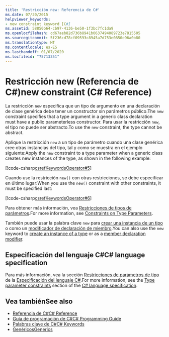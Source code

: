 ```yaml
---
title: 'Restricción new: Referencia de C#'
ms.date: 07/20/2015
helpviewer_keywords:
- new constraint keyword [C#]
ms.assetid: 58850b64-cb97-4136-be50-1f3bc7fc1da9
ms.openlocfilehash: cd67aeb82d736b8941b0637494089723e7815505
ms.sourcegitcommit: 5f236cd78cf09593c8945a7d753e0850e96a0b80
ms.translationtype: HT
ms.contentlocale: es-ES
ms.lasthandoff: 01/07/2020
ms.locfileid: "75713351"
---
```

# <a name="new-constraint-c-reference"></a><span data-ttu-id="a65c2-102">Restricción new (Referencia de C#)</span><span class="sxs-lookup"><span data-stu-id="a65c2-102">new constraint (C# Reference)</span></span>

<span data-ttu-id="a65c2-103">La restricción `new` especifica que un tipo de argumento en una declaración de clase genérica debe tener un constructor sin parámetros público.</span><span class="sxs-lookup"><span data-stu-id="a65c2-103">The `new` constraint specifies that a type argument in a generic class declaration must have a public parameterless constructor.</span></span> <span data-ttu-id="a65c2-104">Para usar la restricción `new`, el tipo no puede ser abstracto.</span><span class="sxs-lookup"><span data-stu-id="a65c2-104">To use the `new` constraint, the type cannot be abstract.</span></span>

<span data-ttu-id="a65c2-105">Aplique la restricción `new` a un tipo de parámetro cuando una clase genérica cree otras instancias del tipo, tal y como se muestra en el ejemplo siguiente:</span><span class="sxs-lookup"><span data-stu-id="a65c2-105">Apply the `new` constraint to a type parameter when a generic class creates new instances of the type, as shown in the following example:</span></span>

[!code-csharp[csrefKeywordsOperator#5](~/samples/snippets/csharp/VS_Snippets_VBCSharp/csrefKeywordsOperator/CS/csrefKeywordsOperators.cs#5)]

<span data-ttu-id="a65c2-106">Cuando use la restricción `new()` con otras restricciones, se debe especificar en último lugar:</span><span class="sxs-lookup"><span data-stu-id="a65c2-106">When you use the `new()` constraint with other constraints, it must be specified last:</span></span>

[!code-csharp[csrefKeywordsOperator#6](~/samples/snippets/csharp/VS_Snippets_VBCSharp/csrefKeywordsOperator/CS/csrefKeywordsOperators.cs#6)]

<span data-ttu-id="a65c2-107">Para obtener más información, vea [Restricciones de tipos de parámetros](../../programming-guide/generics/constraints-on-type-parameters.md).</span><span class="sxs-lookup"><span data-stu-id="a65c2-107">For more information, see [Constraints on Type Parameters](../../programming-guide/generics/constraints-on-type-parameters.md).</span></span>

<span data-ttu-id="a65c2-108">También puede usar la palabra clave `new` para [crear una instancia de un tipo](../operators/new-operator.md) o como un [modificador de declaración de miembro](new-modifier.md).</span><span class="sxs-lookup"><span data-stu-id="a65c2-108">You can also use the `new` keyword to [create an instance of a type](../operators/new-operator.md) or as a [member declaration modifier](new-modifier.md).</span></span>

## <a name="c-language-specification"></a><span data-ttu-id="a65c2-109">Especificación del lenguaje C#</span><span class="sxs-lookup"><span data-stu-id="a65c2-109">C# language specification</span></span>

<span data-ttu-id="a65c2-110">Para más información, vea la sección [Restricciones de parámetros de tipo](~/_csharplang/spec/classes.md#type-parameter-constraints) de la [Especificación del lenguaje C#](~/_csharplang/spec/introduction.md).</span><span class="sxs-lookup"><span data-stu-id="a65c2-110">For more information, see the [Type parameter constraints](~/_csharplang/spec/classes.md#type-parameter-constraints) section of the [C# language specification](~/_csharplang/spec/introduction.md).</span></span>

## <a name="see-also"></a><span data-ttu-id="a65c2-111">Vea también</span><span class="sxs-lookup"><span data-stu-id="a65c2-111">See also</span></span>

- [<span data-ttu-id="a65c2-112">Referencia de C#</span><span class="sxs-lookup"><span data-stu-id="a65c2-112">C# Reference</span></span>](../../language-reference/index.md)
- [<span data-ttu-id="a65c2-113">Guía de programación de C#</span><span class="sxs-lookup"><span data-stu-id="a65c2-113">C# Programming Guide</span></span>](../../programming-guide/index.md)
- [<span data-ttu-id="a65c2-114">Palabras clave de C#</span><span class="sxs-lookup"><span data-stu-id="a65c2-114">C# Keywords</span></span>](index.md)
- [<span data-ttu-id="a65c2-115">Genéricos</span><span class="sxs-lookup"><span data-stu-id="a65c2-115">Generics</span></span>](../../programming-guide/generics/index.md)
